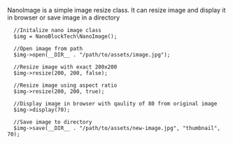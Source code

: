 NanoImage is a simple image resize class. It can resize image and display it in browser or save image in a directory

```
  //Initalize nano image class
  $img = NanoBlockTech\NanoImage();

  //Open image from path
  $img->open(__DIR__ . "/path/to/assets/image.jpg");

  //Resize image with exact 200x200
  $img->resize(200, 200, false);

  //Resize image using aspect ratio
  $img->resize(200, 200, true);

  //Display image in browser with qaulity of 80 from original image
  $img->display(70);

  //Save image to directory
  $img->save(__DIR__ . "/path/to/assets/new-image.jpg", "thumbnail", 70);
```
